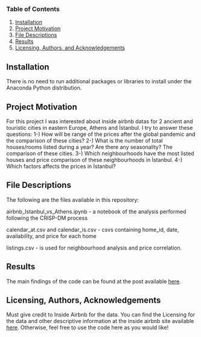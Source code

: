 ### Table of Contents

1. [Installation](#installation)
2. [Project Motivation](#motivation)
3. [File Descriptions](#files)
4. [Results](#results)
5. [Licensing, Authors, and Acknowledgements](#licensing)

## Installation <a name="installation"></a>
There is no need to run additional packages or libraries to install under the Anaconda Python distribution.


## Project Motivation<a name="motivation"></a>
For this project I was interested about inside airbnb datas for 2 ancient and touristic cities in eastern Europe, Athens and İstanbul.
I try to answer these questions:
  1-) How will be range of the prices  after the global pandemic and the comparison of these cities?
  2-) What is the number of total houses/rooms listed during a year? Are there any seasonality? The comparison of these cities.
  3-) Which neighbourhoods have the most listed houses and price comparison of these neighbourhoods in İstanbul.
  4-) Which factors affects the prices in İstanbul?


## File Descriptions <a name="files"></a>

The following are the files available in this repository:

airbnb_Istanbul_vs_Athens.ipynb - a notebook of the analysis performed following the CRISP-DM process

calendar_at.csv and calendar_is.csv - csvs containing home_id, date, availability, and price for each home

listings.csv - is used for neighbourhood analysis and  price correlation.



## Results<a name="results"></a>

The main findings of the code can be found at the post available [here](https://).

## Licensing, Authors, Acknowledgements<a name="licensing"></a>

Must give credit to Inside Airbnb for the data.  You can find the Licensing for the data and other descriptive information at the inside airbnb site available [here](http://insideairbnb.com/get-the-data.html).  Otherwise, feel free to use the code here as you would like! 
